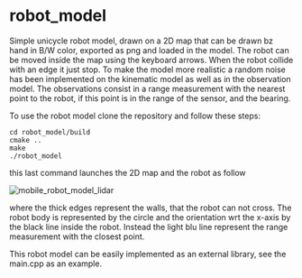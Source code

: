 # robot_model

Simple unicycle robot model, drawn on a 2D map that can be drawn bz hand in B/W color, exported as png and loaded in the model. The robot can be moved inside the map using the keyboard arrows. When the robot collide with an edge it just stop. To make the model more realistic a random noise has been implemented on the kinematic model as well as in the observation model. The observations consist in a range measurement with the nearest point to the robot, if this point is in the range of the sensor, and the bearing.


To use the robot model clone the repository and follow these steps:

```
cd robot_model/build
cmake ..
make 
./robot_model
```

this last command launches the 2D map and the robot as follow


![mobile_robot_model_lidar](https://github.com/2u121o/robot_model/assets/32509386/4c3b152b-68cb-4c37-9e1e-48e996ddc150)

where the thick edges represent the walls, that the robot can not cross. The robot body is represented by the circle and the orientation wrt the x-axis by the black line inside the robot. Instead the light blu line represent the range measurement with the closest point.


This robot model can be easily implemented as an external library, see the main.cpp as an example.
